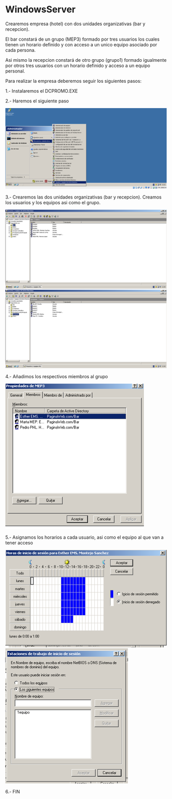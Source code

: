 # WindowsServer
Crearemos empresa (hotel) con dos unidades organizativas (bar y recepcion).

El bar constará de un grupo (MEP3) formado por tres usuarios los cuales tienen un horario definido y con acceso a un unico equipo asociado por cada persona.

Asi mismo la recepcion constará de otro grupo (grupo1) formado igualmente por otros tres usuarios con un horario definido y acceso a un equipo personal.

Para realizar la empresa deberemos seguir los siguientes pasos:

1.- Instalaremos el DCPROMO.EXE

2.- Haremos el siguiente paso

![foto](1.PNG)

3.- Crearemos las dos unidades organizativas (bar y recepcion). Creamos los usuarios y los equipos asi como el grupo.

![foto](2.PNG)
![foto](3.PNG)

4.- Añadimos los respectivos miembros al grupo

![foto](6.PNG)

5.- Asignamos los horarios a cada usuario, asi como el equipo al que van a tener acceso

![foto](4.PNG)
![foto](5.PNG)

6.- FIN

